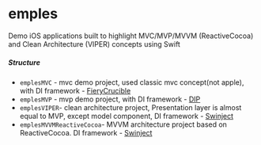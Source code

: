 # emples
Demo iOS applications built to highlight MVC/MVP/MVVM (ReactiveCocoa) and Clean Architecture (VIPER) concepts using Swift

##### Structure
* `emplesMVC` - mvc demo project, used classic mvc concept(not apple), with DI framework - [FieryCrucible](https://github.com/jkolb/FieryCrucible)
* `emplesMVP` - mvp demo project, with DI framework - [DIP](https://github.com/AliSoftware/Dip)
* `emplesVIPER`- clean architecture project, Presentation layer is almost equal to MVP, except model component,  DI framework - [Swinject](https://github.com/Swinject/Swinject)
* `emplesMVVMReactiveCocoa`- MVVM architecture project based on ReactiveCocoa.  DI framework - [Swinject](https://github.com/Swinject/Swinject)
